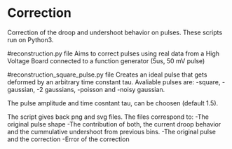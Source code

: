 # Correction
Correction of the droop and undershoot behavior on pulses.
These scripts run on Python3.

#reconstruction.py file
Aims to correct pulses using real data from a High Voltage Board
 connected to a function generator (5us, 50 mV pulse)

#reconstruction_square_pulse.py file
Creates an ideal pulse that gets deformed by an arbitrary time constant tau.
Avaliable pulses are: 
-square, 
-gaussian, 
-2 gaussians, 
-poisson and 
-noisy gaussian.

The pulse amplitude and time cosntant tau, can be choosen (default 1.5).

The script gives back png and svg files.
The files correspond to:
-The original pulse shape
-The contribution of both, the current droop behavior and the cummulative undershoot from previous bins.
-The original pulse and the correction
-Error of the correction
